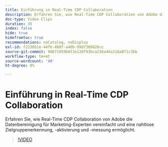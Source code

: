 ```yaml
---
title: Einführung in Real-Time CDP Collaboration
description: Erfahren Sie, wie Real-Time CDP Collaboration von Adobe die Datenbereinigung für Marketing-Experten vereinfacht und eine nahtlose Zielgruppenerkennung, -aktivierung und -messung ermöglicht.
doc-type: Video Clips
duration: 35
index: false
hide: true
hidefromtoc: true
recommendations: noCatalog, noDisplay
exl-id: f223051e-44fb-468f-a40b-99d7360826cc
source-git-commit: 90671959b653e120f93bca216a4da116a8f1c3bb
workflow-type: tm+mt
source-wordcount: '48'
ht-degree: 0%

---
```


# Einführung in Real-Time CDP Collaboration

Erfahren Sie, wie Real-Time CDP Collaboration von Adobe die Datenbereinigung für Marketing-Experten vereinfacht und eine nahtlose Zielgruppenerkennung, -aktivierung und -messung ermöglicht.

<!-- 65_OS511_3442426_34_introduction-to-realtime-cdp-collaboration -->
>[!VIDEO](https://video.tv.adobe.com/v/3459976/?learn=on&enablevpops=true&captions=ger)
